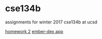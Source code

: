 # cse134b
assignments for winter 2017 cse134b at ucsd

[homework 2](https://gameinbucket.github.io/cse134b/homework%202/index.html)
[ember-dex app](https://ember-dex.firebaseapp.com)